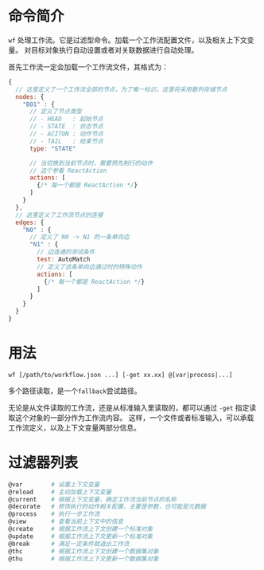 # 命令简介

`wf` 处理工作流。它是过滤型命令。加载一个工作流配置文件，以及相关上下文变量。
对目标对象执行自动设置或者对关联数据进行自动处理。

首先工作流一定会加载一个工作流文件，其格式为：

```js
{
  // 这里定义了一个工作流全部的节点，为了唯一标识，这里将采用散列存储节点
  nodes: {
    "B01" : {
      // 定义了节点类型
      // - HEAD   : 起始节点
      // - STATE  : 状态节点
      // - ACITON : 动作节点
      // - TAIL   : 结束节点
      type: "STATE"

      // 当切换到当前节点时，需要预先制行的动作
      // 这个参看 ReactAction
      actions: [
        {/* 每一个都是 ReactAction */}
      ]
    }
  },
  // 这里定义了工作流节点的连接
  edges: {
    "N0" : {
      // 定义了 N0 -> N1 的一条单向边
      "N1" : {
        // 边连通的测试条件
        test: AutoMatch
        // 定义了这条单向边通过时的特殊动作
        actions: [
          {/* 每一个都是 ReactAction */}
        ]
      }
    }
  }
}
```
  
# 用法

```
wf [/path/to/workflow.json ...] [-get xx.xx] @[var|process|...]
```

多个路径读取，是一个`fallback`尝试路径。


无论是从文件读取的工作流，还是从标准输入里读取的，都可以通过 `-get` 指定读取这个对象的一部分作为工作流内容。
这样，一个文件或者标准输入，可以承载工作流定义，以及上下文变量两部分信息。

# 过滤器列表

```bash
@var        # 设置上下文变量
@reload     # 主动加载上下文变量
@current    # 根据上下文变量，确定工作流当前节点的名称
@decorate   # 修饰执行的动作相关配置，主要是参数，也可能是元数据
@process    # 执行一步工作流
@view       # 查看当前上下文中的信息
@create     # 根据工作流上下文创建一个标准对象
@update     # 根据工作流上下文更新一个标准对象
@break      # 满足一定条件就退出工作流
@thc        # 根据工作流上下文创建一个数据集对象
@thu        # 根据工作流上下文更新一个数据集对象
```
